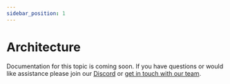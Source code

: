 ```yaml
---
sidebar_position: 1
---
```


# Architecture

Documentation for this topic is coming soon. If you have questions or would like assistance please join our [Discord](https://discord.gg/HsPjXGVH85) or [get in touch with our team](https://dragonflydb.io/early-access). 
